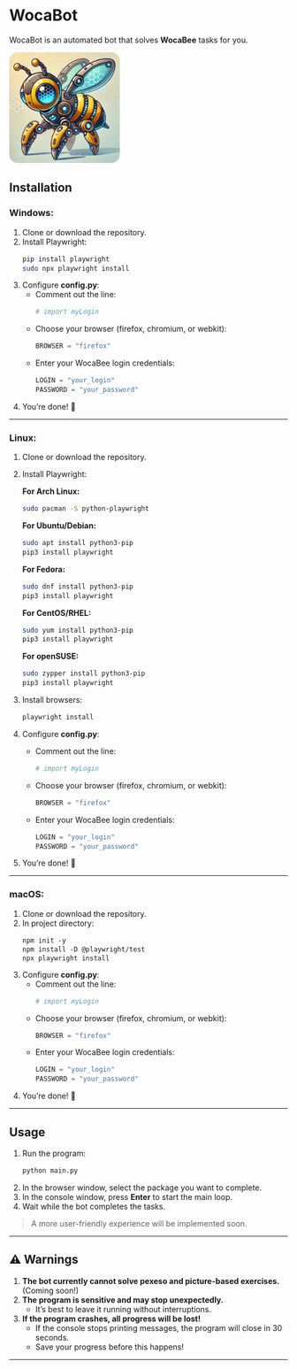 # WocaBot
WocaBot is an automated bot that solves **WocaBee** tasks for you.

<img src="WocaBot.webp" alt="My Image" width="200" height="200" style="border-radius: 15px;">

## Installation

### Windows:
1. Clone or download the repository.
2. Install Playwright:
    ```sh
    pip install playwright
    sudo npx playwright install
    ```
3. Configure **config.py**:
    - Comment out the line:
      ```python
      # import myLogin
      ```
    - Choose your browser (firefox, chromium, or webkit):
      ```python
      BROWSER = "firefox"
      ```
    - Enter your WocaBee login credentials:
      ```python
      LOGIN = "your_login"
      PASSWORD = "your_password"
      ```
4. You’re done! 🎉

---

### Linux:
1. Clone or download the repository.
2. Install Playwright:

    **For Arch Linux:**  
    ```sh
    sudo pacman -S python-playwright
    ```
    **For Ubuntu/Debian:**  
    ```sh
    sudo apt install python3-pip
    pip3 install playwright
    ```
    **For Fedora:**  
    ```sh
    sudo dnf install python3-pip
    pip3 install playwright
    ```
    **For CentOS/RHEL:**  
    ```sh
    sudo yum install python3-pip
    pip3 install playwright
    ```
    **For openSUSE:**  
    ```sh
    sudo zypper install python3-pip
    pip3 install playwright
    ```
3. Install browsers:
    ```sh
    playwright install
    ```
4. Configure **config.py**:
    - Comment out the line:
      ```python
      # import myLogin
      ```
    - Choose your browser (firefox, chromium, or webkit):
      ```python
      BROWSER = "firefox"
      ```
    - Enter your WocaBee login credentials:
      ```python
      LOGIN = "your_login"
      PASSWORD = "your_password"
      ```
5. You’re done! 🎉

---

### macOS:
1. Clone or download the repository.
2. In project directory:
   ```
   npm init -y
   npm install -D @playwright/test
   npx playwright install
   ```
3. Configure **config.py**:
    - Comment out the line:
      ```python
      # import myLogin
      ```
    - Choose your browser (firefox, chromium, or webkit):
      ```python
      BROWSER = "firefox"
      ```
    - Enter your WocaBee login credentials:
      ```python
      LOGIN = "your_login"
      PASSWORD = "your_password"
      ```
4. You’re done! 🎉
---

## Usage  
1. Run the program:  
    ```sh
    python main.py
    ```
2. In the browser window, select the package you want to complete.  
3. In the console window, press **Enter** to start the main loop.  
4. Wait while the bot completes the tasks.  
> A more user-friendly experience will be implemented soon.  

---

## ⚠️ Warnings  
1. **The bot currently cannot solve pexeso and picture-based exercises.** (Coming soon!)  
2. **The program is sensitive and may stop unexpectedly.**  
   - It’s best to leave it running without interruptions.  
3. **If the program crashes, all progress will be lost!**  
   - If the console stops printing messages, the program will close in 30 seconds.  
   - Save your progress before this happens!  

---
